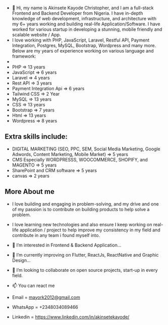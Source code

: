 - 👋 Hi, my name is Akinsete Kayode Christopher, and I am a full-stack Frontend and Backend Developer from Nigeria. I have in-depth knowledge of web development, infrastructure, and architecture with my 6+ years working and building real-life Application/Software. I have worked for various startup in developing a stunning, mobile friendly and scalable website / App.
- I love working with PHP, JavaScript, Laravel, Restful API, Payment Integration, Postgres, MySQL, Bootstrap, Wordpress and many more. Below are my years of experience working on various language and framework:
- 
-  PHP => 13 years
-  JavaScript => 6 years
-  Laravel => 4 years
-  Rest API => 3 years
-  Payment Integration Api => 6 years
-  Tailwind CSS => 2 Year
-  MySQL => 13 years
-  CSS => 13 years
-  Bootstrap => 7 years 
-  Html => 13 years
-  Wordpress => 8 years

## Extra skills include:
- DIGITAL MARKETING (SEO, PPC, SEM, Social Media Marketing, Google Adwords, Content Marketing, Mobile Market)  => 5 years
- CMS Especially WORDPRESSS, WOOCOMMERCE, SHOPIFY, and MAGENTO => 5 years
- SharePoint and CRM software => 5 years
- canvas => 2 years

## More About me
- I love building and engaging in problem-solving, and my drive and one of my passion is to contribute on building products to help solve a problem. 
- I love learning new technologies and also ensure I keep working on real-life application / project to help improve my consistency in my field and contribute in any team i found myself into.

- 👀 I’m interested in Frontend & Backend Application...
- 🌱 I’m currently improving on Flutter, ReactJs, ReactNative and Graphic Design...
- 💞️ I’m looking to collaborate on open source projects, start-up in every field.
- 📫 You can react me 
- Email = mayork2012@gmail.com
- WhatsApp = +2348034089466
- Linkedin = https://www.linkedin.com/in/akinsetekayode/

<!---
mymayorkay/mymayorkay is a ✨ special ✨ repository because its `README.md` (this file) appears on your GitHub profile.
You can click the Preview link to take a look at your changes.
--->
